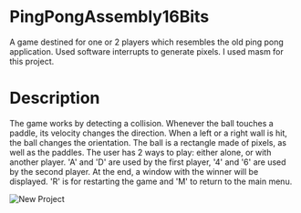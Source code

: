 # PingPongAssembly16Bits
A game destined for one or 2 players which resembles the old ping pong application. Used software interrupts to generate pixels. I used masm for this project.

# Description
The game works by detecting a collision. Whenever the ball touches a paddle, its velocity changes the direction. When a left or a right wall is hit,
the ball changes the orientation. The ball is a rectangle made of pixels, as well as the paddles. 
The user has 2 ways to play: either alone, or with another player. 'A' and 'D' are used by the first player, '4' and '6' are used by the second player.
At the end, a window with the winner will be displayed. 'R' is for restarting the game and 'M' to return to the main menu. 

![New Project](https://github.com/user-attachments/assets/5f7fbf3c-7d98-4602-b6a7-34d9a73508d5)
